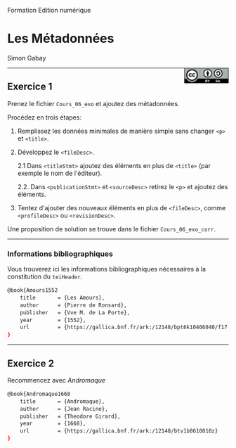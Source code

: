Formation Edition numérique

# Les Métadonnées

Simon Gabay

<img style="float: right; width: 20%;" src="../Cours_06_images/cc-by-sa.png">

---
## Exercice 1

Prenez le fichier `Cours_06_exo` et ajoutez des métadonnées.

Procédez en trois étapes:

1. Remplissez les données minimales de manière simple sans changer `<p>` et `<title>`.

2. Développez le `<fileDesc>`.

	2.1 Dans `<titleStmt>` ajoutez des éléments en plus de `<title>` (par exemple le nom de l'éditeur).

	2.2. Dans `<publicationStmt>` et `<sourceDesc>` retirez le `<p>` et ajoutez des éléments.

4. Tentez d'ajouter des nouveaux éléments en plus de  `<fileDesc>`, comme `<profileDesc>` ou `<revisionDesc>`.

Une proposition de solution se trouve dans le fichier `Cours_06_exo_corr`.

---

### Informations bibliographiques

Vous trouverez ici les informations bibliographiques nécessaires à la constitution du `teiHeader`.

```bash
@book{Amours1552
    title       = {Les Amours},
    author      = {Pierre de Ronsard},
    publisher   = {Vve M. de La Porte},
    year        = {1552},
    url         = {https://gallica.bnf.fr/ark:/12148/bpt6k10406040/f17.image}
}
```

---
## Exercice 2

Recommencez avec _Andromaque_

```bash
@book{Andromaque1668
    title       = {Andromaque},
    author      = {Jean Racine},
    publisher   = {Theodore Girard},
    year        = {1668},
    url         = {https://gallica.bnf.fr/ark:/12148/btv1b8610810z}
}
```
